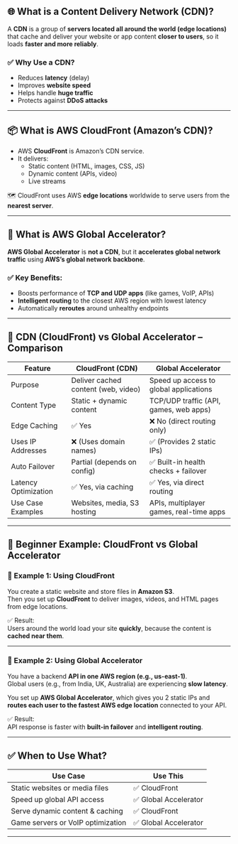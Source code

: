 ## 🌐 What is a **Content Delivery Network (CDN)?**

A **CDN** is a group of **servers located all around the world (edge locations)** that cache and deliver your website or app content **closer to users**, so it loads **faster and more reliably**.

### ✅ Why Use a CDN?

- Reduces **latency** (delay)
- Improves **website speed**
- Helps handle **huge traffic**
- Protects against **DDoS attacks**

---

## 📦 What is **AWS CloudFront** (Amazon’s CDN)?

- AWS **CloudFront** is Amazon’s CDN service.
- It delivers:
  - Static content (HTML, images, CSS, JS)
  - Dynamic content (APIs, video)
  - Live streams

🗺️ CloudFront uses AWS **edge locations** worldwide to serve users from the **nearest server**.

---

## 🚀 What is **AWS Global Accelerator**?

**AWS Global Accelerator** is **not a CDN**, but it **accelerates global network traffic** using **AWS’s global network backbone**.

### ✅ Key Benefits:
- Boosts performance of **TCP and UDP apps** (like games, VoIP, APIs)
- **Intelligent routing** to the closest AWS region with lowest latency
- Automatically **reroutes** around unhealthy endpoints

---

## 🔁 CDN (CloudFront) vs Global Accelerator – Comparison

| Feature                  | **CloudFront (CDN)**                     | **Global Accelerator**                    |
|--------------------------|------------------------------------------|-------------------------------------------|
| Purpose                  | Deliver cached content (web, video)      | Speed up access to global applications     |
| Content Type             | Static + dynamic content                 | TCP/UDP traffic (API, games, web apps)    |
| Edge Caching             | ✅ Yes                                    | ❌ No (direct routing only)               |
| Uses IP Addresses        | ❌ (Uses domain names)                   | ✅ (Provides 2 static IPs)                |
| Auto Failover            | Partial (depends on config)              | ✅ Built-in health checks + failover      |
| Latency Optimization     | ✅ Yes, via caching                      | ✅ Yes, via direct routing                |
| Use Case Examples        | Websites, media, S3 hosting              | APIs, multiplayer games, real-time apps   |

---

## 👶 Beginner Example: CloudFront vs Global Accelerator

### 🔹 Example 1: Using **CloudFront**
You create a static website and store files in **Amazon S3**.  
Then you set up **CloudFront** to deliver images, videos, and HTML pages from edge locations.

✅ Result:  
Users around the world load your site **quickly**, because the content is **cached near them**.

---

### 🔹 Example 2: Using **Global Accelerator**
You have a backend **API in one AWS region (e.g., us-east-1)**.  
Global users (e.g., from India, UK, Australia) are experiencing **slow latency**.

You set up **AWS Global Accelerator**, which gives you 2 static IPs and **routes each user to the fastest AWS edge location** connected to your API.

✅ Result:  
API response is faster with **built-in failover** and **intelligent routing**.

---

## ✅ When to Use What?

| Use Case                            | Use This                |
|-------------------------------------|--------------------------|
| Static websites or media files      | ✅ CloudFront            |
| Speed up global API access          | ✅ Global Accelerator    |
| Serve dynamic content & caching     | ✅ CloudFront            |
| Game servers or VoIP optimization   | ✅ Global Accelerator    |

---

